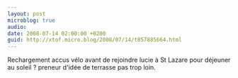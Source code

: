 ```yaml
---
layout: post
microblog: true
audio: 
date: 2008-07-14 02:00:00 +0200
guid: http://xtof.micro.blog/2008/07/14/t857885664.html
---
```

Rechargement accus vélo avant de rejoindre lucie à St Lazare pour déjeuner au soleil ? preneur d'idée de terrasse pas trop loin.
